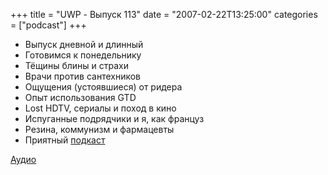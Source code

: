 +++
title = "UWP - Выпуск 113"
date = "2007-02-22T13:25:00"
categories = ["podcast"]
+++


- Выпуск дневной и длинный
- Готовимся к понедельнику
- Тёщины блины и страхи
- Врачи против сантехников
- Ощущения (устоявшиеся) от ридера
- Опыт использования GTD
- Lost HDTV, сериалы и поход в кино
- Испуганные подрядчики и я, как француз
- Резина, коммунизм и фармацевты
- Приятный [подкаст](http://21csm-journal.rpod.ru/)

[Аудио](https://podcast.umputun.com/media/ump_podcast113.mp3)
<audio src="https://podcast.umputun.com/media/ump_podcast113.mp3" preload="none">